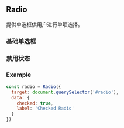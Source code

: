 ## Radio

提供单选框供用户进行单项选择。

<section class="example">
  <h3>基础单选框</h3>

  <div>
    <div id="radio1"></div>
    <div id="radio2"></div>
  </div>
</section>

<section class="example">
  <h3>禁用状态</h3>

  <div>
    <div id="radio3"></div>
    <div id="radio4"></div>
  </div>
</section>

### Example
```javascript
const radio = Radio({
  target: document.querySelector('#radio'),
  data: {
    checked: true,
    label: 'Checked Radio'
  }
})

```
